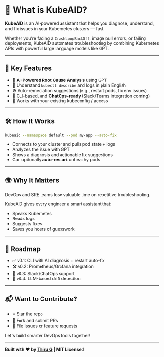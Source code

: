 # 🚀 What is KubeAID?

**KubeAID** is an AI-powered assistant that helps you diagnose, understand, and fix issues in your Kubernetes clusters — fast.

Whether you’re facing a `CrashLoopBackOff`, image pull errors, or failing deployments, KubeAID automates troubleshooting by combining Kubernetes APIs with powerful large language models like GPT.

---

## 🧠 Key Features

- 🤖 **AI-Powered Root Cause Analysis** using GPT
- 📄 Understand `kubectl describe` and logs in plain English
- ⚙️ Auto-remediation suggestions (e.g., restart pods, fix env issues)
- 💬 CLI-based, and **ChatOps-ready** (Slack/Teams integration coming)
- 🔐 Works with your existing kubeconfig / access

---

## 🛠️ How It Works
```bash
kubeaid --namespace default --pod my-app --auto-fix
```

- Connects to your cluster and pulls pod state + logs
- Analyzes the issue with GPT
- Shows a diagnosis and actionable fix suggestions
- Can optionally **auto-restart** unhealthy pods

---

## 🌍 Why It Matters
DevOps and SRE teams lose valuable time on repetitive troubleshooting.

KubeAID gives every engineer a smart assistant that:
- Speaks Kubernetes
- Reads logs
- Suggests fixes
- Saves you hours of guesswork

---

## 🧩 Roadmap
- ✅ v0.1: CLI with AI diagnosis + restart auto-fix
- 🛠️ v0.2: Prometheus/Grafana integration
- 🔗 v0.3: Slack/ChatOps support
- 💬 v0.4: LLM-based drift detection

---

## 📬 Want to Contribute?
- ⭐ Star the repo
- 🍴 Fork and submit PRs
- 🐞 File issues or feature requests

Let's build smarter DevOps tools together!

---

**Built with ❤️ by [Thiru G](https://www.linkedin.com/in/thiru-g) | MIT Licensed**

